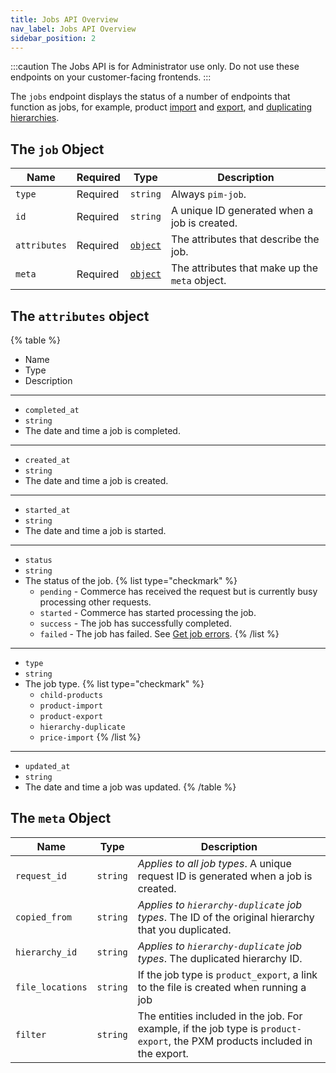 ```yaml
---
title: Jobs API Overview
nav_label: Jobs API Overview
sidebar_position: 2
---
```


:::caution
The Jobs API is for Administrator use only. Do not use these endpoints on your customer-facing frontends.
:::

The `jobs` endpoint displays the status of a number of endpoints that function as jobs, for example, product [import](/docs/pxm/products/importing-products/overview) and [export](/docs/pxm/products/exporting-products/export-products), and [duplicating hierarchies](/docs/pxm/hierarchies/hierarchies-api/duplicate-a-hierarchy).

## The `job` Object 

| Name | Required | Type | Description |
| --- | --- | --- | --- |
| `type` | Required | `string` | Always `pim-job`. |
| `id` | Required | `string` | A unique ID generated when a job is created. |
| `attributes` | Required | [`object`](#the-attributes-object) | The attributes that describe the job. |
| `meta` | Required | [`object`](#the-meta-object) | The attributes that make up the `meta` object. |

## The `attributes` object

{% table %}
* Name
* Type
* Description
---
* `completed_at`
* `string`
*  The date and time a job is completed.
---
* `created_at`
* `string`
*  The date and time a job is created.
---
* `started_at`
* `string`
*  The date and time a job is started.
---
* `status`
* `string`
* The status of the job.
  {% list type="checkmark" %}
  * `pending` - Commerce has received the request but is currently busy processing other requests.
  * `started` - Commerce has started processing the job.
  * `success` - The job has successfully completed.
  * `failed` - The job has failed. See [Get job errors](/docs/pxm/jobs-api/get-a-job-error).
  {% /list %}
---
* `type`
* `string`
* The job type.
  {% list type="checkmark" %}
  * `child-products`
  * `product-import`
  * `product-export`
  * `hierarchy-duplicate`
  * `price-import`
  {% /list %}
---
* `updated_at`
* `string`
* The date and time a job was updated.
{% /table %}

## The `meta` Object 

| Name             | Type | Description                                                                                 |
|------------------| --- |---------------------------------------------------------------------------------------------| 
| `request_id`     | `string` | *Applies to all job types*. A unique request ID is generated when a job is created.         |
| `copied_from`    | `string` | *Applies to `hierarchy-duplicate` job types*. The ID of the original hierarchy that you duplicated. |
| `hierarchy_id`   | `string` | *Applies to `hierarchy-duplicate` job types*. The duplicated hierarchy ID.                  |
| `file_locations` | `string` | If the job type is `product_export`, a link to the file is created when running a job          |
| `filter`         | `string` | The entities included in the job. For example, if the job type is `product-export`, the PXM products included in the export. |
